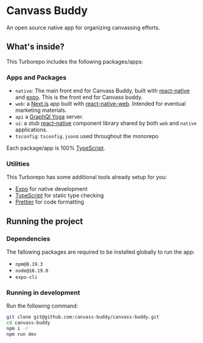 # Canvass Buddy

An open source native app for organizing canvassing efforts.

## What's inside?

This Turborepo includes the following packages/apps:

### Apps and Packages

- `native`: The main front end for Canvass Buddy, built with [react-native](https://reactnative.dev/) and [expo](https://docs.expo.dev/). This is the front end for Canvass buddy.
- `web`: a [Next.js](https://nextjs.org/) app built with [react-native-web](https://necolas.github.io/react-native-web/). Intended for eventual marketing materials.
- `api` a [GraphQl Yoga](https://the-guild.dev/graphql/yoga-server) server.
- `ui`: a stub [react-native](https://reactnative.dev/) component library shared by both `web` and `native` applications.
- `tsconfig`: `tsconfig.json`s used throughout the monorepo

Each package/app is 100% [TypeScript](https://www.typescriptlang.org/).

### Utilities

This Turborepo has some additional tools already setup for you:

- [Expo](https://docs.expo.dev/) for native development
- [TypeScript](https://www.typescriptlang.org/) for static type checking
- [Prettier](https://prettier.io) for code formatting

## Running the project

### Dependencies

The fallowing packages are required to be installed globally to run the app:
  * `npm@8.19.3`
  * `node@16.19.0`
  * `expo-cli`

### Running in development

Run the following command:

```sh
git clone git@github.com:canvass-buddy/canvass-buddy.git
cd canvass-buddy
npm i -r
npm run dev
```
